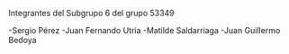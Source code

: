 Integrantes del Subgrupo 6 del grupo 53349

-Sergio Pérez
-Juan Fernando Utria
-Matilde Saldarriaga
-Juan Guillermo Bedoya
